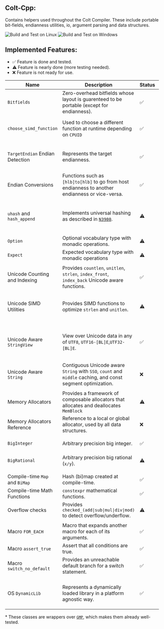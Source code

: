 ## Colt-Cpp:
Contains helpers used throughout the Colt Compiler.
These include portable bit-fields, endianness utilities, io, argument parsing and data structures.

![Build and Test on Linux](https://github.com/R533-Code/colt-cpp/actions/workflows/cmake-multi-platform.yml/badge.svg)
![Build and Test on Windows](https://github.com/R533-Code/colt-cpp/actions/workflows/cmake-windows-platform.yml/badge.svg)

## Implemented Features:
- ✅ Feature is done and tested.
- ⚠️ Feature is nearly done (more testing needed).
- ❌ Feature is not ready for use.


|Name|Description|Status|Note|
|----|-----------|------|----|
|`Bitfields`| Zero-overhead bitfields whose layout is guarenteed to be portable (except for endianness).|✅|Supports hashing and serialization. |
|`choose_simd_function`| Used to choose a different function at runtime depending on `CPUID`|✅|If needed, detecting more instructions sets could be added.|
|`TargetEndian` Endian Detection| Represents the target endianness. |✅|There is also the `COLT_LITTLE_ENDIAN` and `COLT_BIG_ENDIAN` macros.|
|Endian Conversions|Functions such as `[hlb]to[hlb]` to go from host endianness to another endianness or vice-versa.|✅|Implemented using intrinsics.|
| | |
| `uhash` and `hash_append` |Implements universal hashing as described in [`N3980`](https://www.open-std.org/jtc1/sc22/wg21/docs/papers/2014/n3980.html).|⚠️| The current implemented `hash_algorithm`s are `fnv1a` and `SipHash-2-4`.
| | |
|`Option`| Optional vocabulary type with monadic operations. |⚠️| More unit tests could be added. |
|`Expect`| Expected vocabulary type with monadic operations |⚠️| More unit tests could be added. |
| | |
|Unicode Counting and Indexing|Provides `countlen`, `unitlen`, `strlen`, `index_front`, `index_back` Unicode aware functions.|✅|More unit tests could be added.|
|Unicode SIMD Utilities| Provides SIMD functions to optimize `strlen` and `unitlen`.|⚠️|For now, `x86_64` versions are provided with little to no `ARM NEON` support. |
|Unicode Aware `StringView`| View over Unicode data in any of `UTF8`, `UTF16-[BL]E`,`UTF32-[BL]E`.|✅| A type-erased `StringView` could also be added, whose encoding is determined at runtime.|
|Unicode Aware `String`|Contiguous Unicode aware `String` with `SSO`, `count` and `middle` caching, and const segment optimization.|❌| The implementation is a work in progress.|
| | |
|Memory Allocators| Provides a framework of composable allocators that allocates and deallocates `MemBlock` |⚠️| More allocators could be added. |
|Memory Allocators Reference| Reference to a local or global allocator, used by all data structures.|❌| Not implemented yet. |
| | |
|`BigInteger`| Arbitrary precision big integer.|✅| More unit tests could be added. * |
|`BigRational`|Arbitrary precision big rational (`x/y`).|⚠️| Some API improvements could be done. * |
| | |
|Compile-time `Map` and `BiMap`|Hash (bi)map created at compile-time.|✅| |
|Compile-time Math Functions|`constexpr` mathematical functions.|✅| |
|Overflow checks|Provides `checked_(add\|sub\|mul\|div\|mod)` to detect overflow/underflow.|⚠️|More unit tests are needed. |
| | |
|Macro `FOR_EACH`|Macro that expands another macro for each of its arguments.|✅| For `MSVC`, this macro needs `/Zc:preprocessor`. |
|Macro `assert_true`|Assert that all conditions are true.|✅| Works at compile time.|
|Macro `switch_no_default`|Provides an unreachable default branch for a switch statement.|✅| |
| | |
|OS `DynamicLib`| Represents a dynamically loaded library in a platform agnostic way.|✅| For Linux, `-Wl,-export-dynamic` must be specified for self-introspection. |

\* These classes are wrappers over [`GMP`](https://gmplib.org/), which makes them already well-tested.